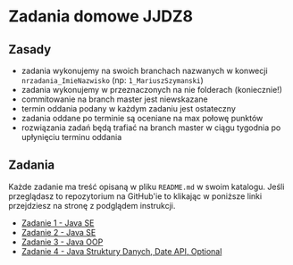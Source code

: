 # Zadania domowe JJDZ8

## Zasady

* zadania wykonujemy na swoich branchach nazwanych w konwecji `nrzadania_ImieNazwisko` (np: `1_MariuszSzymanski`)
* zadania wykonujemy w przeznaczonych na nie folderach (koniecznie!)
* commitowanie na branch master jest niewskazane
* termin oddania podany w każdym zadaniu jest ostateczny
* zadania oddane po terminie są oceniane na max połowę punktów
* rozwiązania zadań będą trafiać na branch master w ciągu tygodnia po upłynięciu terminu oddania

## Zadania
Każde zadanie ma treść opisaną w pliku `README.md` w swoim katalogu.
Jeśli przeglądasz to repozytorium na GitHub'ie to klikając w poniższe linki przejdziesz na stronę z podglądem instrukcji.

* [Zadanie 1 - Java SE](./Ex1)
* [Zadanie 2 - Java SE](./Ex2)
* [Zadanie 3 - Java OOP](./Ex3)
* [Zadanie 4 - Java Struktury Danych, Date API, Optional](./Ex4)
